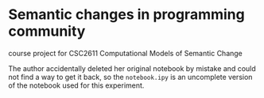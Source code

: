 # Semantic changes in programming community
course project for CSC2611 Computational Models of Semantic Change

The author accidentally deleted her original notebook by mistake and could not find a way to get it back, so the `notebook.ipy` is an uncomplete version of the notebook used for this experiment.